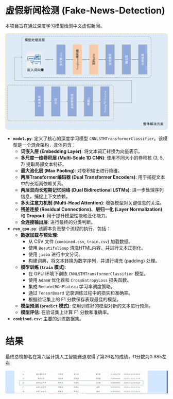 # 虚假新闻检测 (Fake-News-Detection)

本项目旨在通过深度学习模型检测中文虚假新闻。

![](./images/dection.png)

*   **`model.py`**: 定义了核心的深度学习模型 `CNNLSTMTransformerClassifier`。该模型是一个混合架构，具体包含：
    *   **词嵌入层 (Embedding Layer)**: 将文本词汇转换为向量表示。
    *   **多尺度一维卷积层 (Multi-Scale 1D CNN)**: 使用不同大小的卷积核 (3, 5, 7) 提取局部文本特征。
    *   **最大池化层 (Max Pooling)**: 对卷积输出进行降维。
    *   **两层Transformer编码器 (Dual Transformer Encoders)**: 用于捕捉文本中的长距离依赖关系。
    *   **两层双向长短期记忆网络 (Dual Bidirectional LSTMs)**: 进一步处理序列信息，捕捉上下文依赖。
    *   **多头注意力机制 (Multi-Head Attention)**: 增强模型对关键信息的关注。
    *   **残差连接 (Residual Connections)**、**层归一化 (Layer Normalization)** 和 **Dropout**: 用于提升模型性能和泛化能力。
    *   **全连接输出层**: 进行最终的分类判断。
*   **`run_gpu.py`**: 该脚本负责整个流程的执行，包括：
    *   **数据加载与预处理**:
        *   从 CSV 文件 (`combined.csv`, `train.csv`) 加载数据。
        *   使用 `BeautifulSoup` 清洗HTML内容，并进行文本正则化。
        *   使用 `jieba` 进行中文分词。
        *   构建词典，将文本转换为数字序列，并进行填充 (padding) 处理。
    *   **模型训练 (`train` 模式)**:
        *   在 GPU 环境下训练 `CNNLSTMTransformerClassifier` 模型。
        *   使用 `AdamW` 优化器和 `CrossEntropyLoss` 损失函数。
        *   集成 `ReduceLROnPlateau` 学习率调度策略。
        *   通过 `TensorBoard` 记录训练过程中的损失和准确率。
        *   根据验证集上的 F1 分数保存表现最佳的模型。
    *   **模型预测 (`predict` 模式)**: 使用训练好的模型对新的文本进行预测。
    *   **模型评估**: 在验证集上计算 F1 分数和准确率。
*   **`combined.csv`**: 主要的训练数据集。

# 结果

最终总榜排名在第六届计挑人工智能赛道取得了第26名的成绩，f1分数为0.985左右

![](./images/result.png)



